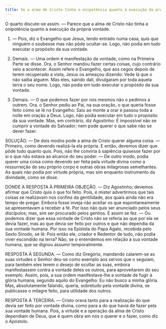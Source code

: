 ```yaml
---
title: Se a alma de Cristo tinha a onipotência quanto à execução da própria vontade
---
```


O quarto discute-se assim. — Parece que a alma de Cristo não tinha a onipotência quanto à execução da própria vontade.  

1. — Pois, diz o Evangelho que Jesus, tendo entrado numa casa, quis que ninguém o soubesse mas não pôde ocultar-se. Logo, não podia em tudo executar o propósito da sua vontade.  

2. Demais. — Uma ordem é manifestação da vontade, como na Primeira Parte se disse. Ora, o Senhor mandou fazer certas coisas, cujo contrário veio a acontecer. Assim refere o Evangelho, que aos cegos depois de terem recuperado a vista, Jesus os ameaçou dizendo: Vede lá que o não saiba alguém. Mas eles, saindo dali, divulgaram por toda aquela terra o seu nome. Logo, não podia em tudo executar o propósito da sua vontade.  

3. Demais. — O que podemos fazer por nós mesmos não o pedimos a outrem. Ora, o Senhor pediu ao Pai, na sua oração, o que queria fosse feito como se lê no Evangelho: Saiu ao monte a orar e passou toda a noite em oração a Deus. Logo, não podia executar em tudo o propósito da sua vontade.  Mas, em contrário, diz Agostinho: É impossível não se cumprir a vontade do Salvador; nem pode querer o que sabe não se dever fazer.  

SOLUÇÃO. — De dois modos pode a alma de Cristo querer alguma coisa. — Primeiro, como devendo realizá-la ela própria. E então, devemos dizer que pôde tudo quanto quis. Pois, não lhe conviria à sapiência quisesse fazer por si o que não estava ao alcance do seu poder. — De outro modo, podia querer uma coisa como devendo ser feita pela virtude divina como a ressurreição do seu próprio corpo e outras obras milagrosas semelhantes. As quais não podia por virtude própria, mas sim enquanto instrumento da divindade, como se disse.  

DONDE A RESPOSTA À PRIMEIRA OBJEÇÃO. — Diz Agostinho; devemos afirmar que Cristo quis o que foi feito. Pois, é mister advertirmos que tais coisas se realizavam nos confins da gentilidade, aos quais ainda não era tempo de pregar. Embora fosse inveja não aceitar os que espontaneamente se apresentavam a receber a fé. Por isso não quis ser anunciado pelos seus discípulos; mas, sim ser procurado pelos gentios. E assim se fez. — Ou podemos dizer que essa vontade de Cristo não se referia ao que por ela se devia fazer, mas ao que devia ser feito por outros e que não dependia da sua vontade humana. Por isso na Epístola do Papa Ágato, recebida pelo Sexto Sínodo, se lê: Pois então ele, criador e Redentor de tudo, não podia viver escondido na terra? Não, se o entendemos em relação à sua vontade humana, que se dignou assumir temporalmente. 

RESPOSTA À SEGUNDA. — Como diz Gregório, mandando calarem-se as suas virtudes o Senhor deu-se como exemplo aos servos que o seguiam, para também eles terem o desejo de ocultar as suas, embora manifestassem contra a vontade deles os outros, para aproveitarem do seu exemplo. Assim, pois, a sua ordem manifestava-lhe a vontade de fugir à glória humana, segundo aquilo do Evangelho: Eu não busco a minha glória. Mas, absolutamente falando, queria, sobretudo pela vontade divina, se publicasse o milagre feito, para utilidade dos outros.  

RESPOSTA À TERCEIRA. — Cristo orava tanto para a realização do que devia ser feito por vontade divina, como para a do que havia de fazer pela sua vontade humana. Pois, a virtude e a operação da alma de Cristo dependiam de Deus, que é quem obra em nós o querer e o fazer, como diz o Apóstolo.